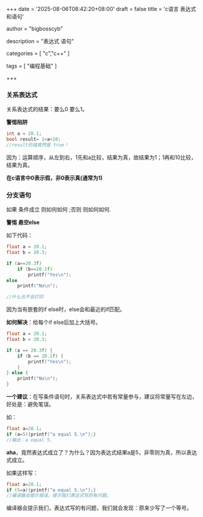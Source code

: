 +++
date = '2025-08-06T08:42:20+08:00'
draft = false
title = 'c语言 表达式和语句'

author = "bigbosscyb"

description = "表达式 语句"

categories = [
    "c","c++"
]

tags = [
    "编程基础"
]

+++

### 关系表达式

关系表达式的结果：要么0 要么1。

**警惕陷阱**

```c
int a = 20.1;
bool result= 1<a<10;
//result的值竟然是 true！
```

因为：运算顺序，从左到右，1先和a比较，结果为真，故结果为1；1再和10比较，结果为真。

**在c语言中0表示假，非0表示真(通常为1)**

### 分支语句

如果 条件成立 则如何如何 ;否则 则如何如何.

**警惕 悬空else**

如下代码：

```c
float a = 20.1;
float b = 20.3;

if (a==20.3f)
    if (b==20.1f)
        printf("Yes\n");
else
    printf("No\n");

//什么也不会打印
```

因为当有嵌套的if else时，else会和最近的if匹配。

**如何解决**：给每个if else后加上大括号。

```c
float a = 20.1;
float b = 20.3;

if (a == 20.3f) {
    if (b == 20.1f) {
        printf("Yes\n");
    }
} else {
    printf("No\n");
}
```

**一个建议**：在写条件语句时，关系表达式中若有常量参与，建议将常量写在左边，好处是：避免笔误。

如：

```c
float a=20.1;
if (a=5){printf("a equal 5.\n");}
//输出：a equal 5.
```

**aha**，竟然表达式成立了？为什么？因为表达式结果a是5，非零则为真，所以表达式成立。

如果这样写：

```c
float a=20.1;
if (5=a){printf("a equal 5.\n");}
//编译器会提示错误，提示我们表达式写的有问题。
```

编译器会提示我们，表达式写的有问题，我们就会发现：原来少写了一个等号。
